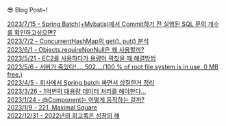 
😎 Blog Post~!

[2023/7/15 - Spring Batch(+Mybatis)에서 Commit하기 전 실행된 SQL 문의 개수를 확인하고싶으면?](https://applepick.tistory.com/187) <br>
[2023/7/2 - ConcurrentHashMap의 get(), put() 분석](https://applepick.tistory.com/186) <br>
[2023/6/1 - Objects.requireNonNull은 왜 사용할까?](https://applepick.tistory.com/185) <br>
[2023/5/21 - EC2를 사용하다가 용량이 꽉찼을 때 해결방법](https://applepick.tistory.com/184) <br>
[2023/5/6 - 서버가 죽었다!.... 502....(100 % of root file system is in use. 0 MB free.)](https://applepick.tistory.com/183) <br>
[2023/4/5 - 회사에서 Spring batch 짜면서 삽질한거 정리](https://applepick.tistory.com/182) <br>
[2023/3/26 - 1억번의 대용량 데이터 처리를 해야한다...](https://applepick.tistory.com/181) <br>
[2023/1/24 - @Component는 어떻게 동작하는 걸까?](https://applepick.tistory.com/180) <br>
[2023/1/9 - 221. Maximal Square](https://applepick.tistory.com/179) <br>
[2022/12/31 - 2022년의 회고록은 성장의 해](https://applepick.tistory.com/178) <br>
